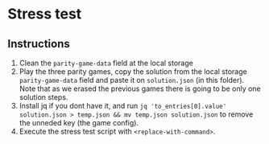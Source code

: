 # Stress test

## Instructions

1. Clean the `parity-game-data` field at the local storage
2. Play the three parity games, copy the solution from the local storage `parity-game-data` field and paste it on `solution.json` (in this folder). Note that as we erased the previous games there is going to be only one solution steps.
3. Install jq if you dont have it, and run `jq 'to_entries[0].value' solution.json > temp.json && mv temp.json solution.json` to remove the unneded key (the game config).
4. Execute the stress test script with `<replace-with-command>`.
